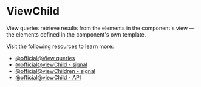 # ViewChild

View queries retrieve results from the elements in the component's view — the elements defined in the component's own
template.

Visit the following resources to learn more:

- [@official@View queries](https://angular.dev/guide/components/queries#view-queries)
- [@official@viewChild - signal](https://angular.dev/guide/signals/queries#viewchild)
- [@official@viewChildren - signal](https://angular.dev/guide/signals/queries#viewchildren)
- [@official@viewChild - API](https://angular.dev/api/core/viewChild)
